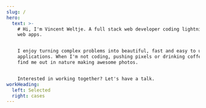 ```yaml
---
slug: /
hero:
  text: >-
    # Hi, I'm Vincent Weltje. A full stack web developer coding lightning fast
    web apps.


    I enjoy turning complex problems into beautiful, fast and easy to use
    applications. When I'm not coding, pushing pixels or drinking coffee, you'll
    find me out in nature making awesome photos.


    Interested in working together? Let's have a talk.
workHeading:
  left: Selected
  right: cases
---
```

